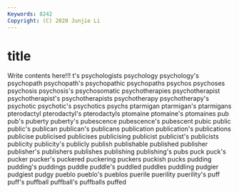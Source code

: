 ```yaml
---
Keywords: 8242
Copyright: (C) 2020 Junjie Li
---
```


# title

Write contents here!!!
t's 
psychologists 
psychology 
psychology's 
psychopath 
psychopath's
psychopathic 
psychopaths 
psychos 
psychoses 
psychosis 
psychosis's 
psychosomatic 
psychotherapies 
psychotherapist 
psychotherapist's
psychotherapists 
psychotherapy 
psychotherapy's 
psychotic 
psychotic's 
psychotics 
psychs 
ptarmigan 
ptarmigan's 
ptarmigans
pterodactyl 
pterodactyl's 
pterodactyls 
ptomaine 
ptomaine's 
ptomaines 
pub 
pub's 
puberty 
puberty's
pubescence 
pubescence's 
pubescent 
pubic 
public 
public's 
publican 
publican's 
publicans 
publication
publication's 
publications 
publicise 
publicised 
publicises 
publicising 
publicist 
publicist's 
publicists 
publicity
publicity's 
publicly 
publish 
publishable 
published 
publisher 
publisher's 
publishers 
publishes 
publishing
publishing's 
pubs 
puck 
puck's 
pucker 
pucker's 
puckered 
puckering 
puckers 
puckish
pucks 
pudding 
pudding's 
puddings 
puddle 
puddle's 
puddled 
puddles 
puddling 
pudgier
pudgiest 
pudgy 
pueblo 
pueblo's 
pueblos 
puerile 
puerility 
puerility's 
puff 
puff's
puffball 
puffball's 
puffballs 
puffed 
